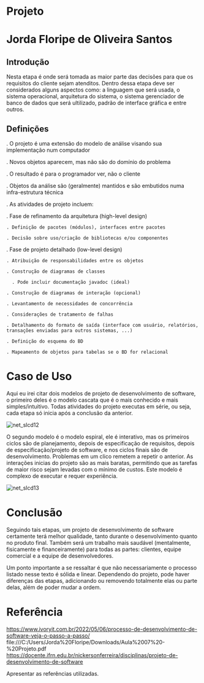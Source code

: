 # Projeto
# Jorda Floripe de Oliveira Santos

## Introdução

Nesta etapa é onde será tomada as maior parte das decisões para que os requisitos do cliente sejam atenditos. Dentro dessa etapa deve ser considerados alguns aspectos como: a linguagem que será usada, o sistema operacional, arquitetura do sistema, o sistema gerenciador de banco de dados que será ultilizado, padrão de interface gráfica e entre outros.

## Definições

. O projeto é uma extensão do modelo de análise visando sua implementação num computador

. Novos objetos aparecem, mas não são do domínio do problema

. O resultado é para o programador ver, não o cliente

. Objetos da análise são (geralmente) mantidos e são embutidos numa infra-estrutura técnica

. As atividades de projeto incluem:

  . Fase de refinamento da arquitetura (high-level design)
  
    . Definição de pacotes (módulos), interfaces entre pacotes
    
    . Decisão sobre uso/criação de bibliotecas e/ou componentes
    
  . Fase de projeto detalhado (low-level design)
  
    . Atribuição de responsabilidades entre os objetos
    
    . Construção de diagramas de classes
    
      . Pode incluir documentação javadoc (ideal)
      
    . Construção de diagramas de interação (opcional)
    
    . Levantamento de necessidades de concorrência
    
    . Considerações de tratamento de falhas
    
    . Detalhamento do formato de saída (interface com usuário, relatórios, transações enviadas para outros sistemas, ...)
    
    . Definição do esquema do BD
    
    . Mapeamento de objetos para tabelas se o BD for relacional
    
# Caso de Uso

Aqui eu irei citar dois modelos de projeto de desenvolvimento de software, o primeiro deles é o modelo cascata que é o mais conhecido e mais simples/intuitivo. Todas atividades do projeto executas em série, ou seja, cada etapa só inicia após a conclusão da anterior.

![net_slcd12](https://user-images.githubusercontent.com/106175316/212957705-8784ce03-bafe-409c-99e4-5ef117561f9e.png)

O segundo modelo é o modelo espiral, ele é interativo, mas os primeiros ciclos são de planejamento, depois de especificação de requisitos, depois de especificação/projeto de software, e nos ciclos finais são de desenvolvimento. Problemas em um clico remetem a repetir o anterior. As interações inicias do projeto são as mais baratas, permitindo que as tarefas de maior risco sejam levadas com o mínimo de custos. Este modelo é complexo de executar e requer experiência.

![net_slcd13](https://user-images.githubusercontent.com/106175316/212958264-15708cdf-5334-4422-8dbd-7e0dbc4e6607.png)

# Conclusão

Seguindo tais etapas, um projeto de desenvolvimento de software certamente terá melhor qualidade, tanto durante o desenvolvimento quanto no produto final. Também será um trabalho mais saudável (mentalmente, fisicamente e financeiramente) para todas as partes: clientes, equipe comercial e a equipe de desenvolvedores.

Um ponto importante a se ressaltar é que não necessariamente o processo listado nesse texto é sólida e linear. Dependendo do projeto, pode haver diferenças das etapas, adicionando ou removendo totalmente elas ou parte delas, além de poder mudar a ordem.

# Referência
https://www.ivoryit.com.br/2022/05/06/processo-de-desenvolvimento-de-software-veja-o-passo-a-passo/
file:///C:/Users/Jorda%20Floripe/Downloads/Aula%2007%20-%20Projeto.pdf
https://docente.ifrn.edu.br/nickersonferreira/disciplinas/projeto-de-desenvolvimento-de-software


Apresentar as referências utilizadas.
